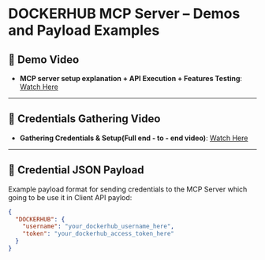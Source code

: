 # DOCKERHUB MCP Server – Demos and Payload Examples

## 🎥 Demo Video

- **MCP server setup explanation + API Execution + Features Testing**: [Watch Here](https://your-demo-video-link.com)

---

## 🎥 Credentials Gathering Video

- **Gathering Credentials & Setup(Full end - to - end video)**: [Watch Here](https://your-demo-video-link.com)

---

## 🔐 Credential JSON Payload

Example payload format for sending credentials to the MCP Server which going to be use it in Client API paylod:

```json
{
  "DOCKERHUB": {
    "username": "your_dockerhub_username_here",
    "token": "your_dockerhub_access_token_here"
  }
}
```
